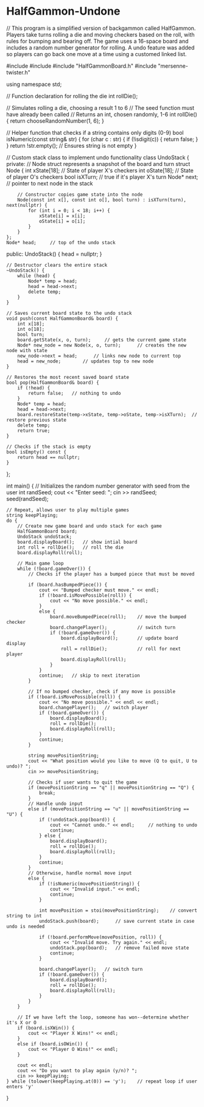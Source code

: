 # HalfGammon-Undone
// This program is a simplified version of backgammon called HalfGammon. Players take turns rolling a die and moving checkers based on the roll, with rules for bumping and bearing off. The game uses a 16-space board and includes a random number generator for rolling. A undo feature was added so players can go back one move at a time using a customed linked list.

#include <iostream>
#include <string>
#include "HalfGammonBoard.h"
#include "mersenne-twister.h"

using namespace std;

// Function declaration for rolling the die
int rollDie();

// Simulates rolling a die, choosing a result 1 to 6
// The seed function must have already been called
// Returns an int, chosen randomly, 1-6
int rollDie() {
	return chooseRandomNumber(1, 6);
}

// Helper function that checks if a string contains only digits (0-9)
bool isNumeric(const string& str) {
	for (char c : str) {
		if (!isdigit(c)) {
			return false;
		}
	}
	return !str.empty();	// Ensures string is not empty
}

// Custom stack class to implement undo functionality
class UndoStack {
private:
	// Node struct represents a snapshot of the board and turn
	struct Node {
		int xState[18];		// State of player X's checkers
		int oState[18];		// State of player O's checkers
		bool isXTurn;		// true if it's player X's turn
		Node* next;			// pointer to next node in the stack

		// Constructor copies game state into the node
		Node(const int x[], const int o[], bool turn) : isXTurn(turn), next(nullptr) {
			for (int i = 0; i < 18; i++) {
				xState[i] = x[i];
				oState[i] = o[i];
			}
		}
	};
	Node* head;		// top of the undo stack

public:
	UndoStack() {
		head = nullptr;
	}
	
	// Destructor clears the entire stack
	~UndoStack() {
		while (head) {
			Node* temp = head;
			head = head->next;
			delete temp;
		}
	}

	// Saves current board state to the undo stack
	void push(const HalfGammonBoard& board) {
		int x[18];
		int o[18];
		bool turn;
		board.getState(x, o, turn);		// gets the current game state
		Node* new_node = new Node(x, o, turn);		// creates the new node with state
		new_node->next = head;		// links new node to current top
		head = new_node;		// updates top to new node
	}

	// Restores the most recent saved board state
	bool pop(HalfGammonBoard& board) {
		if (!head) {
			return false;	// nothing to undo
		}
		Node* temp = head;
		head = head->next;
		board.restoreState(temp->xState, temp->oState, temp->isXTurn);	// restore previous state
		delete temp;
		return true;
	}

	// Checks if the stack is empty
	bool isEmpty() const {
		return head == nullptr;
	}
};


int main() {
	// Initializes the random number generator with seed from the user
	int randSeed;
	cout << "Enter seed: ";
	cin >> randSeed;
	seed(randSeed);

	// Repeat, allows user to play multiple games
	string keepPlaying;
	do {
		// Create new game board and undo stack for each game
		HalfGammonBoard board;
		UndoStack undoStack;
		board.displayBoard();	// show intial board
		int roll = rollDie();	// roll the die
		board.displayRoll(roll);

		// Main game loop
		while (!board.gameOver()) {
			// Checks if the player has a bumped piece that must be moved
			
			if (board.hasBumpedPiece()) {
				cout << "Bumped checker must move." << endl;
				if (!board.isMovePossible(roll)) {
					cout << "No move possible." << endl;
				}
				else {
					board.moveBumpedPiece(roll);	// move the bumped checker
					board.changePlayer();			// switch turn
					if (!board.gameOver()) {		
						board.displayBoard();		// update board display
						roll = rollDie();			// roll for next player
						board.displayRoll(roll);
					}
				}
				continue;	// skip to next iteration
			}
			
			// If no bumped checker, check if any move is possible
			if (!board.isMovePossible(roll)) {
				cout << "No move possible." << endl << endl;
				board.changePlayer();	// switch player
				if (!board.gameOver()) {
					board.displayBoard();
					roll = rollDie();
					board.displayRoll(roll);
				}
				continue;
			}
					
			string movePositionString;
			cout << "What position would you like to move (Q to quit, U to undo)? ";
			cin >> movePositionString;

			// Checks if user wants to quit the game
			if (movePositionString == "q" || movePositionString == "Q") {
				break;
			} 
			// Handle undo input
			else if (movePositionString == "u" || movePositionString == "U") {
				if (!undoStack.pop(board)) {
					cout << "Cannot undo." << endl;		// nothing to undo
					continue;
				} else {
					board.displayBoard();
					roll = rollDie();
					board.displayRoll(roll);
				}
				continue;
			} 
			// Otherwise, handle normal move input
			else {
				if (!isNumeric(movePositionString)) {
					cout << "Invalid input." << endl;
					continue;
				}

				int movePosition = stoi(movePositionString);	// convert string to int
				undoStack.push(board);		// save current state in case undo is needed

				if (!board.performMove(movePosition, roll)) {
					cout << "Invalid move. Try again." << endl;
					undoStack.pop(board);	// remove failed move state
					continue;
				}

				board.changePlayer();	// switch turn
				if (!board.gameOver()) {
					board.displayBoard();
					roll = rollDie();
					board.displayRoll(roll);
				}
			}
		}

		// If we have left the loop, someone has won--determine whether it's X or O
		if (board.isXWin()) {
			cout << "Player X Wins!" << endl;
		}
		else if (board.isOWin()) {
			cout << "Player O Wins!" << endl;
		}

		cout << endl;
		cout << "Do you want to play again (y/n)? ";
		cin >> keepPlaying;
	} while (tolower(keepPlaying.at(0)) == 'y');	// repeat loop if user enters 'y'
}
